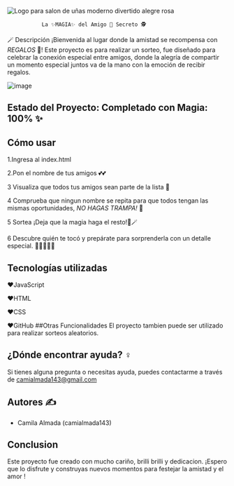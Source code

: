    ![Logo para salon de uñas moderno divertido alegre rosa](https://github.com/user-attachments/assets/9e816064-0dce-4ec4-bf95-b79c36553ffd)

               La ✨MAGIA✨ del Amigo 🤝 Secreto 🕵️

🪄 Descripción
¡Bienvenida al lugar donde la amistad se recompensa con *REGALOS* 🎁! Este proyecto es para realizar un sorteo,  fue diseñado para celebrar la conexión especial entre amigos, donde la alegría de compartir un momento especial juntos va de la mano con la emoción de recibir regalos. 


![image](https://github.com/user-attachments/assets/4fae18f8-2e9b-4078-bad8-5b7e81d771dd)



## Estado del Proyecto: Completado con **Magia:** 100% ✨

## Cómo usar
1.Ingresa al index.html

2.Pon el nombre de tus amigos  💕💕

3 Visualiza  que todos tus amigos sean parte de la lista 👀

4 Comprueba que ningun nombre se repita para que todos tengan las mismas oportunidades, *NO HAGAS TRAMPA!* 🤣

5 Sortea ¡Deja que la magia haga el resto!🧙🪄 

6 Descubre quién te tocó y prepárate para sorprenderla con un detalle especial. 🎁😍🎁😍🎁

## Tecnologías utilizadas
❤️JavaScript

❤️HTML

❤️CSS

❤️GitHub
##Otras Funcionalidades
El proyecto tambien puede ser utilizado para realizar sorteos aleatorios.
## ¿Dónde encontrar ayuda? ‍♀️
Si tienes alguna pregunta o necesitas ayuda, puedes contactarme a través de camialmada143@gmail.com
## Autores ✍️

* Camila Almada (camialmada143)
## Conclusion 
Este proyecto fue creado con mucho cariño, brilli brilli y dedicacion. ¡Espero que lo disfrute y construyas nuevos momentos para festejar la amistad y el amor !

